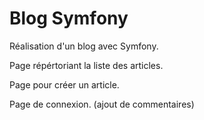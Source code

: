 # Blog Symfony

Réalisation d'un blog avec Symfony.

Page répértoriant la liste des articles.

Page pour créer un article.

Page de connexion. (ajout de commentaires)

